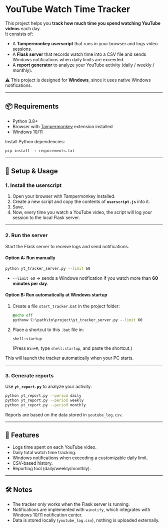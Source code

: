 # YouTube Watch Time Tracker

This project helps you **track how much time you spend watching YouTube videos** each day.  
It consists of:
- A **Tampermonkey userscript** that runs in your browser and logs video sessions.
- A **Flask server** that records watch time into a CSV file and sends Windows notifications when daily limits are exceeded.
- A **report generator** to analyze your YouTube activity (daily / weekly / monthly).

⚠️ This project is designed for **Windows**, since it uses native Windows notifications.

---

## 📦 Requirements

- Python 3.8+  
- Browser with [Tampermonkey](https://www.tampermonkey.net/) extension installed  
- Windows 10/11  

Install Python dependencies:
```bash
pip install -r requirements.txt
````

---

## 🚀 Setup & Usage

### 1. Install the userscript

1. Open your browser with Tampermonkey installed.
2. Create a new script and copy the contents of **`userscript.js`** into it.
3. Save.
4. Now, every time you watch a YouTube video, the script will log your session to the local Flask server.

---

### 2. Run the server

Start the Flask server to receive logs and send notifications.

#### Option A: Run manually

```bash
python yt_tracker_server.py --limit 60
```

* `--limit 60` → sends a Windows notification if you watch more than **60 minutes per day**.

#### Option B: Run automatically at Windows startup

1. Create a file `start_tracker.bat` in the project folder:

   ```bat
   @echo off
   pythonw C:\path\to\project\yt_tracker_server.py --limit 60
   ```
2. Place a shortcut to this `.bat` file in:

   ```
   shell:startup
   ```

   (Press `Win+R`, type `shell:startup`, and paste the shortcut.)

This will launch the tracker automatically when your PC starts.

---

### 3. Generate reports

Use **`yt_report.py`** to analyze your activity:

```bash
python yt_report.py --period daily
python yt_report.py --period weekly
python yt_report.py --period monthly
```

Reports are based on the data stored in `youtube_log.csv`.

---

## 🔔 Features

* Logs time spent on each YouTube video.
* Daily total watch time tracking.
* Windows notifications when exceeding a customizable daily limit.
* CSV-based history.
* Reporting tool (daily/weekly/monthly).

---

## 🛠 Notes

* The tracker only works when the Flask server is running.
* Notifications are implemented with `winotify`, which integrates with Windows 10/11 notification center.
* Data is stored locally (`youtube_log.csv`), nothing is uploaded externally.


